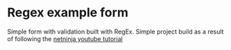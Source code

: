 # Regex example form

Simple form with validation built with RegEx. Simple project build as a result of following the [netninja youtube tutorial](https://youtube.com/playlist?list=PL4cUxeGkcC9g6m_6Sld9Q4jzqdqHd2HiD&si=3ZAHnWshcZXkhdjW)
